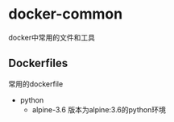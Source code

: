 # docker-common
docker中常用的文件和工具

## Dockerfiles
常用的dockerfile
- python
   + alpine-3.6  版本为alpine:3.6的python环境
